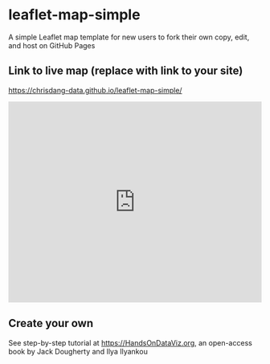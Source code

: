 # leaflet-map-simple
A simple Leaflet map template for new users to fork their own copy, edit, and host on GitHub Pages

## Link to live map (replace with link to your site)
https://chrisdang-data.github.io/leaflet-map-simple/
<iframe src="https://chrisdang-data.github.io/leaflet-map-simple/" width="100%" height="400" frameborder="0" scrolling="no"></iframe>

## Create your own
See step-by-step tutorial at https://HandsOnDataViz.org, an open-access book by Jack Dougherty and Ilya Ilyankou

